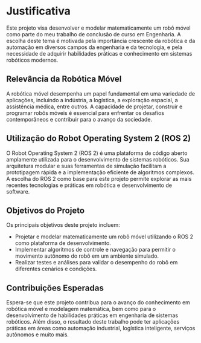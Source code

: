 # Justificativa

Este projeto visa desenvolver e modelar matematicamente um robô móvel como parte do meu trabalho de conclusão de curso em Engenharia. A escolha deste tema é motivada pela importância crescente da robótica e da automação em diversos campos da engenharia e da tecnologia, e pela necessidade de adquirir habilidades práticas e conhecimento em sistemas robóticos modernos.

## Relevância da Robótica Móvel

A robótica móvel desempenha um papel fundamental em uma variedade de aplicações, incluindo a indústria, a logística, a exploração espacial, a assistência médica, entre outros. A capacidade de projetar, construir e programar robôs móveis é essencial para enfrentar os desafios contemporâneos e contribuir para o avanço da sociedade.

## Utilização do Robot Operating System 2 (ROS 2)

O Robot Operating System 2 (ROS 2) é uma plataforma de código aberto amplamente utilizada para o desenvolvimento de sistemas robóticos. Sua arquitetura modular e suas ferramentas de simulação facilitam a prototipagem rápida e a implementação eficiente de algoritmos complexos. A escolha do ROS 2 como base para este projeto permite explorar as mais recentes tecnologias e práticas em robótica e desenvolvimento de software.

## Objetivos do Projeto

Os principais objetivos deste projeto incluem:

- Projetar e modelar matematicamente um robô móvel utilizando o ROS 2 como plataforma de desenvolvimento.
- Implementar algoritmos de controle e navegação para permitir o movimento autônomo do robô em um ambiente simulado.
- Realizar testes e análises para validar o desempenho do robô em diferentes cenários e condições.

## Contribuições Esperadas

Espera-se que este projeto contribua para o avanço do conhecimento em robótica móvel e modelagem matemática, bem como para o desenvolvimento de habilidades práticas em engenharia de sistemas robóticos. Além disso, o resultado deste trabalho pode ter aplicações práticas em áreas como automação industrial, logística inteligente, serviços autônomos e muito mais.
